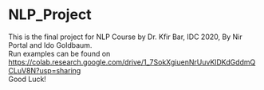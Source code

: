 # NLP_Project
This is the final project for NLP Course by Dr. Kfir Bar, IDC 2020, By Nir Portal and Ido Goldbaum.  
Run examples can be found on https://colab.research.google.com/drive/1_7SokXgiuenNrUuvKlDKdGddmQCLuV8N?usp=sharing  
Good Luck!
